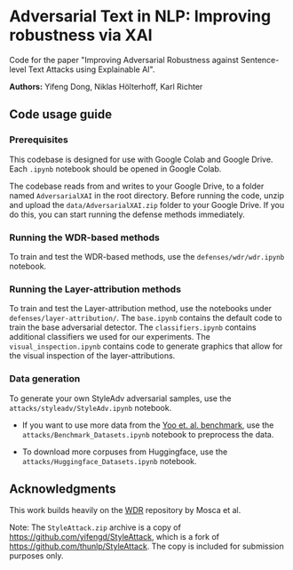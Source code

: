 # Adversarial Text in NLP: Improving robustness via XAI

Code for the paper "Improving Adversarial Robustness against Sentence-level Text Attacks using Explainable AI".

**Authors:** Yifeng Dong, Niklas Hölterhoff, Karl Richter

## Code usage guide

### Prerequisites

This codebase is designed for use with Google Colab and Google Drive. Each `.ipynb` notebook should be opened in Google Colab.

The codebase reads from and writes to your Google Drive, to a folder named `AdversarialXAI` in the root directory. Before running the code, unzip and upload the `data/AdversarialXAI.zip` folder to your Google Drive. If you do this, you can start running the defense methods immediately.

### Running the WDR-based methods

To train and test the WDR-based methods, use the `defenses/wdr/wdr.ipynb` notebook.

### Running the Layer-attribution methods

To train and test the Layer-attribution method, use the notebooks under `defenses/layer-attribution/`. The `base.ipynb` contains the default code to train the base adversarial detector. The `classifiers.ipynb` contains additional classifiers we used for our experiments. The `visual_inspection.ipynb` contains code to generate graphics that allow for the visual inspection of the layer-attributions.

### Data generation

To generate your own StyleAdv adversarial samples, use the `attacks/styleadv/StyleAdv.ipynb` notebook.

- If you want to use more data from the [Yoo et. al. benchmark](https://github.com/bangawayoo/adversarial-examples-in-text-classification), use the `attacks/Benchmark_Datasets.ipynb` notebook to preprocess the data.

- To download more corpuses from Huggingface, use the `attacks/Huggingface_Datasets.ipynb` notebook.

## Acknowledgments

This work builds heavily on the [WDR](https://github.com/javirandor/wdr) repository by Mosca et al.

Note: The `StyleAttack.zip` archive is a copy of https://github.com/yifengd/StyleAttack, which is a fork of https://github.com/thunlp/StyleAttack. The copy is included for submission purposes only.
